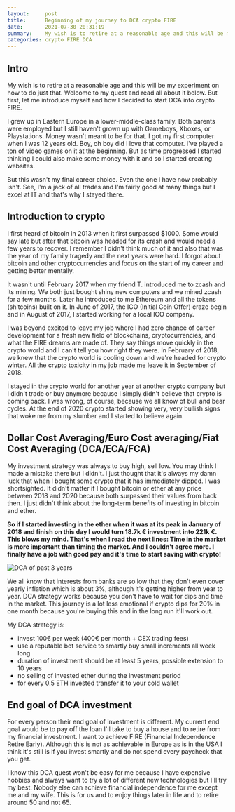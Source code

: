 ```yaml
---
layout:     post
title:      Beginning of my journey to DCA crypto FIRE
date:       2021-07-30 20:31:19
summary:    My wish is to retire at a reasonable age and this will be my experiment on how to do just that. Welcome to my quest.
categories: crypto FIRE DCA
---
```


## Intro

My wish is to retire at a reasonable age and this will be my experiment on how to do just that. Welcome to my quest and read all about it below. But first, let me introduce myself and how I decided to start DCA into crypto FIRE.

I grew up in Eastern Europe in a lower-middle-class family. Both parents were employed but I still haven't grown up with Gameboys, Xboxes, or Playstations. Money wasn't meant to be for that. I got my first computer when I was 12 years old. Boy, oh boy did I love that computer. I've played a ton of video games on it at the beginning. But as time progressed I started thinking I could also make some money with it and so I started creating websites. 

But this wasn't my final career choice. Even the one I have now probably isn't. See, I'm a jack of all trades and I'm fairly good at many things but I excel at IT and that's why I stayed there. 

## Introduction to crypto

I first heard of bitcoin in 2013 when it first surpassed $1000. Some would say late but after that bitcoin was headed for its crash and would need a few years to recover. I remember I didn't think much of it and also that was the year of my family tragedy and the next years were hard. I forgot about bitcoin and other cryptocurrencies and focus on the start of my career and getting better mentally. 

It wasn't until February 2017 when my friend T. introduced me to zcash and its mining. We both just bought shiny new computers and we mined zcash for a few months. Later he introduced to me Ethereum and all the tokens (shitcoins) built on it. In June of 2017, the ICO (Initial Coin Offer) craze begin and in August of 2017, I started working for a local ICO company. 

I was beyond excited to leave my job where I had zero chance of career development for a fresh new field of blockchains, cryptocurrencies, and what the FIRE dreams are made of. They say things move quickly in the crypto world and I can't tell you how right they were. In February of 2018, we knew that the crypto world is cooling down and we're headed for crypto winter. All the crypto toxicity in my job made me leave it in September of 2018.

I stayed in the crypto world for another year at another crypto company but I didn't trade or buy anymore because I simply didn't believe that crypto is coming back. I was wrong, of course, because we all know of bull and bear cycles. At the end of 2020 crypto started showing very, very bullish signs that woke me from my slumber and I started to believe again. 

## Dollar Cost Averaging/Euro Cost averaging/Fiat Cost Averaging (DCA/ECA/FCA)

My investment strategy was always to buy high, sell low. You may think I made a mistake there but I didn't. I just thought that it's always my damn luck that when I bought some crypto that it has immediately dipped. I was shortsighted. It didn't matter if I bought bitcoin or ether at any price between 2018 and 2020 because both surpassed their values from back then. I just didn't think about the long-term benefits of investing in bitcoin and ether. 

**So if I started investing in the ether when it was at its peak in January of 2018 and finish on this day I would turn 18.7k € investment into 221k €. This blows my mind. That's when I read the next lines: Time in the market is more important than timing the market. And I couldn't agree more. I finally have a job with good pay and it's time to start saving with crypto!**

![DCA of past 3 years](https://dca.quest/images/dca_2018_2021.png "DCA of past 3 years")

We all know that interests from banks are so low that they don't even cover yearly inflation which is about 3%, although it's getting higher from year to year. DCA strategy works because you don't have to wait for dips and time in the market. This journey is a lot less emotional if crypto dips for 20% in one month because you're buying this and in the long run it'll work out. 

My DCA strategy is: 

- invest 100€ per week (400€ per month + CEX trading fees)
- use a reputable bot service to smartly buy small increments all week long
- duration of investment should be at least 5 years, possible extension to 10 years
- no selling of invested ether during the investment period
- for every 0.5 ETH invested transfer it to your cold wallet

## End goal of DCA investment

For every person their end goal of investment is different. My current end goal would be to pay off the loan I'll take to buy a house and to retire from my financial investment. I want to achieve FIRE (Financial Independence Retire Early). Although this is not as achievable in Europe as is in the USA I think it's still is if you invest smartly and do not spend every paycheck that you get. 

I know this DCA quest won't be easy for me because I have expensive hobbies and always want to try a lot of different new technologies but I'll try my best. Nobody else can achieve financial independence for me except me and my wife. This is for us and to enjoy things later in life and to retire around 50 and not 65. 
